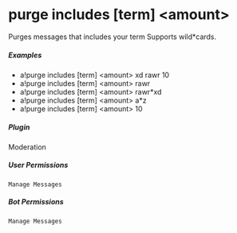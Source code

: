 # purge includes [term] &lt;amount&gt;

Purges messages that includes your term  Supports wild*cards.
			

##### Examples

* a!purge includes [term] &lt;amount&gt; xd rawr 10
* a!purge includes [term] &lt;amount&gt; rawr
* a!purge includes [term] &lt;amount&gt; rawr*xd
* a!purge includes [term] &lt;amount&gt; a*z
* a!purge includes [term] &lt;amount&gt; 10


##### Plugin
Moderation


##### User Permissions
`Manage Messages`


##### Bot Permissions
`Manage Messages`